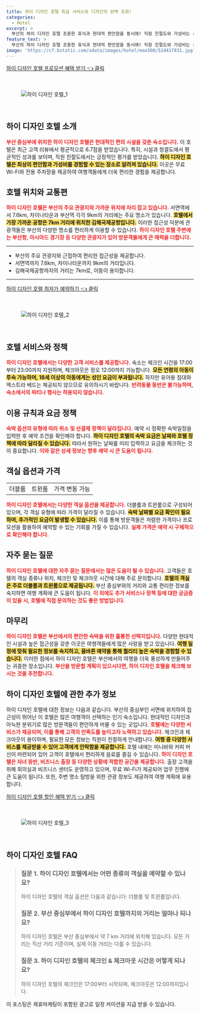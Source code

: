 ```yaml
---
title: 하이 디자인 호텔 특급 서비스와 디자인의 완벽 조화!
categories:
  - Hotel
excerpt: >
  부산의 하이 디자인 호텔 조용한 휴식과 현대적 편안함을 동시에! 직원 친절도와 가성비는 상위권 그러나 시설과 청결도는 약간 아쉬워요. 예약 전 체크해볼까요?
feature_text: >
  부산의 하이 디자인 호텔 조용한 휴식과 현대적 편안함을 동시에! 직원 친절도와 가성비는 상위권 그러나 시설과 청결도는 약간 아쉬워요. 예약 전 체크해볼까요?
image: 'https://cf.bstatic.com/xdata/images/hotel/max500/524417831.jpg?k=b31f91db438c3024c1d2a72141388cac461a22b52d1123a73c8205ac5b5b4dd3&o=&hp=1'
---
```


<p><a class="modoo-button" href="https://tinyurl.com/25lus9pu" rel="nofollow noopener">하이 디자인 호텔 프로모션 혜택 받기 👈 클릭</a></p><br/>
<figure class="image"><img alt="하이 디자인 호텔_1" src="https://cf.bstatic.com/xdata/images/hotel/max1024x768/524417873.jpg?k=850665851922050464064acdd836c373e1301c22ae71e34b5c0ce7ee7584ffab&amp;o=&amp;hp=1"/></figure><br/>

<h2 id="하이디자인호텔소개">하이 디자인 호텔 소개</h2>
<p><b><span style="color: #ee2323;">부산 중심부에 위치한 하이 디자인 호텔은 현대적인 편의 시설을 갖춘 숙소입니다.</span></b> 이 호텔은 최근 고객 리뷰에서 평균적으로 6.7점을 받았습니다. 특히, 시설과 청결도에서 평균적인 성과를 보이며, 직원 친절도에서는 긍정적인 평가를 받았습니다. <b><span style="background-color: #ffe066;">하이 디자인 호텔은 최상의 편안함과 가성비를 경험할 수 있는 장소로 알려져 있습니다.</span></b> 이곳은 무료 Wi-Fi와 전용 주차장을 제공하여 여행객들에게 더욱 편리한 경험을 제공합니다.</p>
<h2 id="호텔위치와교통편">호텔 위치와 교통편</h2>
<p><b><span style="color: #ee2323;">하이 디자인 호텔은 부산의 주요 관광지와 가까운 위치에 자리 잡고 있습니다.</span></b> 서면역에서 7.6km, 차이나타운과 부산역 각각 9km의 거리에는 주요 명소가 있습니다. <b><span style="background-color: #ffe066;">호텔에서 가장 가까운 공항은 7km 거리에 위치한 김해국제공항입니다.</span></b> 이러한 접근성 덕분에 관광객들은 부산의 다양한 명소를 편리하게 이용할 수 있습니다. <b><span style="color: #ee2323;">하이 디자인 호텔 주변에는 부산항, 아시아드 경기장 등 다양한 관광지가 있어 방문객들에게 큰 매력을 더합니다.</span></b></p>
<hr/>
<ul>
<li>부산의 주요 관광지와 근접하여 편리한 접근성을 제공합니다.</li>
<li>서면역까지 7.6km, 차이나타운까지 9km의 거리입니다.</li>
<li>김해국제공항까지의 거리는 7km로, 이동이 용이합니다.</li>
</ul>
<hr/>
<p><a class="modoo-button" href="https://tinyurl.com/25lus9pu" rel="nofollow noopener">하이 디자인 호텔 최저가 예약하기 👈 클릭</a></p><br/>
<figure class="image"><img alt="하이 디자인 호텔_2" src="https://cf.bstatic.com/xdata/images/hotel/max500/524417831.jpg?k=b31f91db438c3024c1d2a72141388cac461a22b52d1123a73c8205ac5b5b4dd3&amp;o=&amp;hp=1"/></figure><br/>
<h2 id="호텔서비스와정책">호텔 서비스와 정책</h2>
<p><b><span style="color: #ee2323;">하이 디자인 호텔에서는 다양한 고객 서비스를 제공합니다.</span></b> 숙소는 체크인 시간을 17:00부터 23:00까지 지원하며, 체크아웃은 정오 12:00까지 가능합니다. <b><span style="background-color: #ffe066;">모든 연령의 아동이 투숙 가능하며, 18세 이상의 아동에게는 성인 요금이 부과됩니다.</span></b> 하지만 유아용 침대와 엑스트라 베드는 제공되지 않으므로 유의하시기 바랍니다. <b><span style="color: #ee2323;">반려동물 동반은 불가능하며, 숙소에서의 파티나 행사는 허용되지 않습니다.</span></b></p>
<h2 id="이용규칙과요금정책">이용 규칙과 요금 정책</h2>
<p><b><span style="color: #ee2323;">숙박 옵션의 유형에 따라 취소 및 선결제 정책이 달라집니다.</span></b> 예약 시 정확한 숙박일정을 입력한 후 예약 조건을 확인해야 합니다. <b><span style="background-color: #ffe066;">하이 디자인 호텔의 숙박 요금은 날짜와 호텔 정책에 따라 달라질 수 있습니다.</span></b> 따라서 원하는 날짜를 미리 입력하고 요금을 체크하는 것이 중요합니다. <b><span style="color: #ee2323;">이와 같은 상세 정보는 향후 예약 시 큰 도움이 됩니다.</span></b></p>
<h2 id="객실옵션과가격">객실 옵션과 가격</h2>
<table>
<tr>
<td>더블룸</td>
<td>트윈룸</td>
<td>가격 변동 가능</td>
</tr>
</table>
<p><b><span style="color: #ee2323;">하이 디자인 호텔에서는 다양한 객실 옵션을 제공합니다.</span></b> 더블룸과 트윈룸으로 구성되어 있으며, 각 객실 유형에 따라 가격이 달라질 수 있습니다. <b><span style="background-color: #ffe066;">숙박 날짜별 요금 확인이 필요하며, 추가적인 요금이 발생할 수 있습니다.</span></b> 이를 통해 방문객들은 저렴한 가격이나 프로모션을 활용하여 예약할 수 있는 기회를 가질 수 있습니다. <b><span style="color: #ee2323;">실제 가격은 예약 시 구체적으로 확인해야 합니다.</span></b></p>
<h2 id="FAQ">자주 묻는 질문</h2>
<p><b><span style="color: #ee2323;">하이 디자인 호텔에 대한 자주 묻는 질문에서는 많은 도움이 될 수 있습니다.</span></b> 고객들은 호텔의 객실 종류나 위치, 체크인 및 체크아웃 시간에 대해 주로 문의합니다. <b><span style="background-color: #ffe066;">호텔의 객실은 주로 더블룸과 트윈룸으로 제공됩니다.</span></b> 부산 중심부와의 거리와 교통 편리한 정보를 숙지하면 여행 계획에 큰 도움이 됩니다. <b><span style="color: #ee2323;">이 외에도 추가 서비스나 정책 등에 대한 궁금증이 있을 시, 호텔에 직접 문의하는 것도 좋은 방법입니다.</span></b></p>
<h2 id="마무리">마무리</h2>
<p><b><span style="color: #ee2323;">하이 디자인 호텔은 부산에서의 편안한 숙박을 위한 훌륭한 선택지입니다.</span></b> 다양한 현대적인 시설과 높은 접근성을 갖춘 이곳은 여행객들에게 많은 사랑을 받고 있습니다. <b><span style="background-color: #ffe066;">여행 일정에 맞춰 필요한 정보를 숙지하고, 올바른 예약을 통해 퀄리티 높은 숙박을 경험할 수 있습니다.</span></b> 이러한 점에서 하이 디자인 호텔은 부산에서의 여행을 더욱 풍성하게 만들어주는 귀중한 장소입니다. <b><span style="color: #ee2323;">부산을 방문할 계획이 있으시다면, 하이 디자인 호텔을 체크해 보시는 것을 추천합니다.</span></b></p>
<h2 id="하이디자인호텔에관한정보리스트">하이 디자인 호텔에 관한 추가 정보</h2>
<p>하이 디자인 호텔에 대한 정보는 다음과 같습니다. 부산의 중심부인 서면에 위치하여 접근성이 뛰어난 이 호텔은 많은 여행객이 선택하는 인기 숙소입니다. 현대적인 디자인과 아늑한 분위기로 많은 방문객들이 편안하게 머물 수 있는 곳입니다. <b><span style="color: #ee2323;">호텔에는 다양한 서비스가 제공되며, 이를 통해 고객의 만족도를 높이고자 노력하고 있습니다.</span></b> 체크인과 체크아웃이 용이하며, 필요한 모든 정보는 직원이 친절하게 안내합니다. <b><span style="background-color: #ffe066;">여행 중 다양한 서비스를 제공받을 수 있어 고객에게 안락함을 제공합니다.</span></b> 호텔 내에는 미니바와 커피 머신이 마련되어 있어 고객이 호텔에서 편리하게 음료를 즐길 수 있습니다. <b><span style="color: #ee2323;">하이 디자인 호텔은 자녀 동반, 비즈니스 출장 등 다양한 상황에 적합한 공간을 제공합니다.</span></b> 출장 고객을 위해 회의실과 비즈니스 센터도 운영하고 있으며, 무료 Wi-Fi가 제공되어 업무 진행에 큰 도움이 됩니다. 또한, 주변 명소 탐방을 위한 관광 정보도 제공하여 여행 계획에 유용합니다. </p>

<p><a class="modoo-button" href="https://tinyurl.com/25lus9pu" rel="nofollow noopener">하이 디자인 호텔 할인 혜택 받기 👈 클릭</a></p><br>

<figure class="image"><img src="https://cf.bstatic.com/xdata/images/hotel/max500/524417864.jpg?k=32be725afd96f1c80b3894c814d3cbf7de3b2fb85d018c89f551f9d87bc18711&o=&hp=1" alt="하이 디자인 호텔_3"></figure><br>
<h2 id="하이 디자인 호텔_FAQ">하이 디자인 호텔 FAQ</h2>
<div itemscope="" itemtype="https://schema.org/FAQPage"> 
<blockquote> 
<div itemscope="" itemprop="mainEntity" itemtype="https://schema.org/Question"> 
<h3 id="질문_1" itemprop="name">질문 1. 하이 디자인 호텔에서는 어떤 종류의 객실을 예약할 수 있나요?</h3> 
<div itemscope="" itemprop="acceptedAnswer" itemtype="https://schema.org/Answer"> 
<span itemprop="text"> 
<p>하이 디자인 호텔의 객실 옵션은 다음과 같습니다: 더블룸 및 트윈룸입니다.</p> 
</span> 
</div> 
</div> 

<div itemscope="" itemprop="mainEntity" itemtype="https://schema.org/Question"> 
<h3 id="질문_2" itemprop="name">질문 2. 부산 중심부에서 하이 디자인 호텔까지의 거리는 얼마나 되나요?</h3> 
<div itemscope="" itemprop="acceptedAnswer" itemtype="https://schema.org/Answer"> 
<span itemprop="text"> 
<p>하이 디자인 호텔은 부산 중심부에서 약 7 km 거리에 위치해 있습니다. 모든 거리는 직선 거리 기준이며, 실제 이동 거리는 다를 수 있습니다.</p> 
</span> 
</div> 
</div> 

<div itemscope="" itemprop="mainEntity" itemtype="https://schema.org/Question"> 
<h3 id="질문_3" itemprop="name">질문 3. 하이 디자인 호텔의 체크인 & 체크아웃 시간은 어떻게 되나요?</h3> 
<div itemscope="" itemprop="acceptedAnswer" itemtype="https://schema.org/Answer"> 
<span itemprop="text"> 
<p>하이 디자인 호텔의 체크인은 17:00부터 시작되며, 체크아웃은 12:00까지입니다.</p> 
</span> 
</div> 
</div> 
</blockquote> 
</div><p>이 포스팅은 제휴마케팅이 포함된 광고로 일정 커미션을 지급 받을 수 있습니다.</p>

